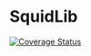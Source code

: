 # SquidLib 
[![Coverage Status](https://coveralls.io/repos/coolsquid/SquidAPI/badge.svg)](https://coveralls.io/r/coolsquid/SquidAPI)
